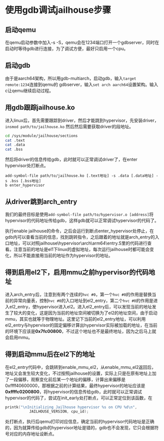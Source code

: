 # 使用gdb调试jailhouse步骤
## 启动qemu
在qemu启动参数中加入-s -S，qemu会在1234端口打开一个gdbserver，同时在启动时等待gdb进行连接，为了调试方便，最好只启用一个cpu。
## 启动gdb
由于是aarch64架构，所以用gdb-multiarch，启动gdb，输入```target remote:1234```连接到qemu的
gdbserver，输入```set arch aarch64```设置架构。输入c让qemu继续启动过程。
## 用gdb跟踪jailhouse.ko
进入linux后，首先需要跟踪到driver，然后才能跳到hypervisor，先安装driver，```insmod path/to/jailhouse.ko```
然后然后需要获取driver的段地址。
```sh 
cd /sys/module/jailhouse/sections
cat .text
cat .data
cat .bss
```
然后将driver的信息传给gdb，此时就可以正常调试driver了，在enter hypervisor处打断点。
```gdb
add-symbol-file path/to/jailhouse.ko [.text地址] -s .data [.data地址] -s .bss [.bss地址]
b enter_hypervisor
```
## 从driver跳到arch_entry
我们的最终目标是使用```add-symbol-file path/to/hypervisor.o [address]```将hypervisor的代码地址传给gdb，这样gdb就可以正常调试hypervisor的代码了。

执行enable jailhouse的命令，之后会运行到断点enter_hypervisor处停止，在gdb内可以查看当前的信息，找到跳转指令，之后跟着的地址就是arch_entry的入口地址，可以对照jailhouse\hypervisor\arch\arm64\entry.S里的代码进行查看。注意当前的地址是el1下linux的虚拟地址，每次运行jailhouse时都可能会变化，所以不能直接用当前的地址作为hypervisor的地址。
## 得到启用el2下，启用mmu之前hypervisor的代码地址
进入arch_entry后，注意到有两个连续的```hvc #0```，第一个```hvc #0```的作用是替换当前的异常向量表，控制```hvc #0```的入口地址到el2_entry，第二个```hvc #0```的作用是进入el2_entry，使hypervisor进入el2。进入el2_entry后，可以发现当前的地址发生了较大的变化，这是因为当前的地址空间被切换为了el2的地址空间，由于启动mmu，其实也就等于物理地址。这里记下当前的el2_entry地址，可以利用el2_entry与hypervisor的固定偏移计算出hypervisor实际被加载的地址，在当前的环境下应该是**0x7fc00800**，不过这个地址也不是最终地址，因为之后马上就会启用mmu。
## 得到启动mmu后在el2下的地址
在el2_entry代码中，会跳转到enable_mmu_el2，从enable_mmu_el2返回后，地址又会发生较大变化，不过按照jailhouse的设置，实际上只是在原有地址上加了一段偏移，观察变化前后某一个地址的偏移，计算出来偏移是0xffff40600000，那根据之前的计算结果，最终hypervisor的地址应该是**0xffffc0200800**，将hypervisor的信息传给gdb，此时就可以正常调试hypervisor的代码了，尝试在init_early处打断点，可以正常定位到该函数，在
```c
printk("\nInitializing Jailhouse hypervisor %s on CPU %d\n",
		   JAILHOUSE_VERSION, cpu_id);
```
处打断点，执行后qemu打印对应信息，确定当前的hypervisor代码地址是正确的，因为就算传给gdb的hypervisor地址是错的，gdb也不会发现，它只会根据符号对应的内存地址设断点。




